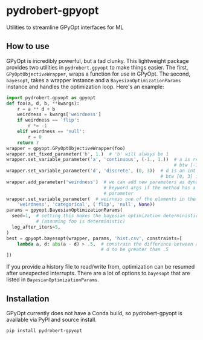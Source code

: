 # pydrobert-gpyopt
Utilities to streamline GPyOpt interfaces for ML

## How to use
GPyOpt is incredibly powerful, but a tad clunky. This lightweight package
provides two utilities in ``pydrobert.gpyopt`` to make things easier. The
first, ``GPyOptObjectiveWrapper``, wraps a function for use in GPyOpt. The
second, ``bayesopt``, takes a wrapper instance and a
``BayesianOptimizationParams`` instance and handles the optimization loop.
Here's an example:

``` python
import pydrobert.gpyopt as gpyopt
def foo(a, d, b, **kwargs):
    r = a ** d + b
    weirdness = kwargs['weirdness']
    if weirdness == 'flip':
        r *= -1
    elif weirdness == 'null':
        r = 0
    return r
wrapper = gpyopt.GPyOptObjectiveWrapper(foo)
wrapper.set_fixed_parameter('b', 1.)  # 'b' will always be 1
wrapper.set_variable_parameter('a', 'continuous', (-1., 1.))  # a is real
                                                              # btw [-1,1] inc
wrapper.set_variable_parameter('d', 'discrete', (0, 3))  # d is an int
                                                         # btw [0, 3] inc
wrapper.add_parameter('weirdness')  # we can add new parameters as dynamic
                                    # keyword args if the method has a **
                                    # parameter
wrapper.set_variable_parameter(  # weirness one of the elements in the list
    'weirdness', 'categorical', ('flip', 'null', None))
params = gpyopt.BayesianOptimizationParams(
  seed=1,  # setting this makes the bayesian optimization deterministic
           # (assuming foo is deterministic)
  log_after_iters=5,
)
best = gpyopt.bayesopt(wrapper, params, 'hist.csv', constraints=[
    lambda a, d: abs(a - d) > .5,  # constrain the difference between a and
                                   # d to be greater than .5
])
```

If you provide a history file to read/write from, optimization can be
resumed after unexpected interrupts. There are a lot of options to ``bayesopt``
that are listed in ``BayesianOptimizationParams``.

## Installation

GPyOpt currently does not have a Conda build, so pydrobert-gpyopt is available
via PyPI and source install.

``` bash
pip install pydrobert-gpyopt
```
